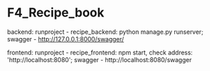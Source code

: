 # F4_Recipe_book
backend: runproject - recipe_backend: python manage.py runserver;
         swagger -  http://127.0.0.1:8000/swagger/

frontend: runproject - recipe_frontend: npm start,
                       check address: 'http://localhost:8080';
          swagger - http://localhost:8080/swagger
         
